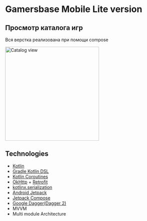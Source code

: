 # Gamersbase Mobile Lite version

## Просмотр каталога игр

Вся верстка реализована при помощи compose

<img alt="Catalog view" src="/catalog.gif" width="300" />

## Technologies
- [Kotlin](https://kotlinlang.org)
- [Gradle Kotlin DSL](https://docs.gradle.org/current/userguide/kotlin_dsl.html)
- [Kotlin Coroutines](https://kotlinlang.org/docs/coroutines-overview.html)
- [OkHttp](https://square.github.io/okhttp) + [Retrofit](https://square.github.io/retrofit)
- [kotlinx.serialization](https://github.com/Kotlin/kotlinx.serialization)
- [Android Jetpack](https://d.android.com/jetpack)
- [Jetpack Compose](https://d.android.com/jetpack/compose)
- [Google Dagger(Dagger 2)](https://dagger.dev)
- MVVM
- Multi module Architecture